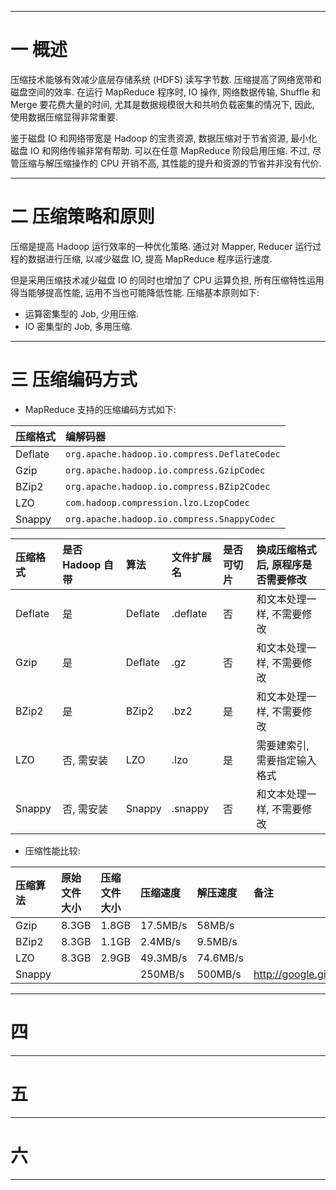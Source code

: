 


---

# 一 概述

压缩技术能够有效减少底层存储系统 (HDFS) 读写字节数. 压缩提高了网络宽带和磁盘空间的效率. 在运行 MapReduce 程序时, IO 操作, 网络数据传输, Shuffle 和 Merge 要花费大量的时间, 尤其是数据规模很大和共哟负载密集的情况下, 因此, 使用数据压缩显得非常重要.

鉴于磁盘 IO 和网络带宽是 Hadoop 的宝贵资源, 数据压缩对于节省资源, 最小化磁盘 IO 和网络传输非常有帮助. 可以在任意 MapReduce 阶段启用压缩. 不过, 尽管压缩与解压缩操作的 CPU 开销不高, 其性能的提升和资源的节省并非没有代价.

---

# 二 压缩策略和原则

压缩是提高 Hadoop 运行效率的一种优化策略. 通过对 Mapper, Reducer 运行过程的数据进行压缩, 以减少磁盘 IO, 提高 MapReduce 程序运行速度.

但是采用压缩技术减少磁盘 IO 的同时也增加了 CPU 运算负担, 所有压缩特性运用得当能够提高性能, 运用不当也可能降低性能. 压缩基本原则如下:
- 运算密集型的 Job, 少用压缩.
- IO 密集型的 Job, 多用压缩.

---

# 三 压缩编码方式

- MapReduce 支持的压缩编码方式如下:

| 压缩格式 | 编解码器 |
| :--- | :--- |
| Deflate | `org.apache.hadoop.io.compress.DeflateCodec` |
| Gzip | `org.apache.hadoop.io.compress.GzipCodec` |
| BZip2 | `org.apache.hadoop.io.compress.BZip2Codec` |
| LZO | `com.hadoop.compression.lzo.LzopCodec` |
| Snappy | `org.apache.hadoop.io.compress.SnappyCodec` |

| 压缩格式 | 是否 Hadoop 自带 | 算法 | 文件扩展名 | 是否可切片 | 换成压缩格式后, 原程序是否需要修改 |
| :--- | :--- | :--- | :--- | :--- | :--- |
| Deflate | 是 | Deflate | .deflate | 否 | 和文本处理一样, 不需要修改 |
| Gzip | 是 | Deflate | .gz | 否 | 和文本处理一样, 不需要修改 |
| BZip2 | 是 | BZip2 | .bz2 | 是 | 和文本处理一样, 不需要修改 |
| LZO | 否, 需安装 | LZO | .lzo | 是 | 需要建索引, 需要指定输入格式 |
| Snappy | 否, 需安装 | Snappy | .snappy | 否 | 和文本处理一样, 不需要修改 |

- 压缩性能比较:

| 压缩算法 | 原始文件大小 | 压缩文件大小 | 压缩速度 | 解压速度 | 备注 |
| :--- | :--- | :--- | :--- | :--- | :--- |
| Gzip | 8.3GB | 1.8GB | 17.5MB/s | 58MB/s | |
| BZip2 | 8.3GB | 1.1GB | 2.4MB/s | 9.5MB/s | |
| LZO | 8.3GB | 2.9GB | 49.3MB/s | 74.6MB/s | |
| Snappy | | | 250MB/s | 500MB/s | http://google.github.io/snappy/ |

---

# 四 

---

# 五 

---

# 六 

---
